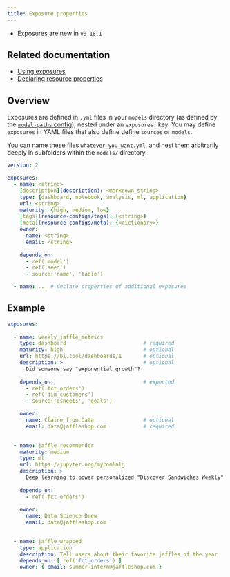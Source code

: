 ```yaml
---
title: Exposure properties
---
```


<Changelog>

* Exposures are new in `v0.18.1`

</Changelog>

## Related documentation
- [Using exposures](exposures)
- [Declaring resource properties](configs-and-properties)

## Overview
Exposures are defined in `.yml` files in your `models` directory (as defined by the [`model-paths` config](model-paths)), nested under an `exposures:` key. You may define `exposures` in YAML files that also define define `sources` or `models`.

You can name these files `whatever_you_want.yml`, and nest them arbitrarily deeply in subfolders within the `models/` directory.

<File name='models/<filename>.yml'>

```yml
version: 2

exposures:
  - name: <string>
    [description](description): <markdown_string>
    type: {dashboard, notebook, analysis, ml, application}
    url: <string>
    maturity: {high, medium, low}
    [tags](resource-configs/tags): [<string>]
    [meta](resource-configs/meta): {<dictionary>}
    owner:
      name: <string>
      email: <string>
    
    depends_on:
      - ref('model')
      - ref('seed')
      - source('name', 'table')

  - name: ... # declare properties of additional exposures
```
</File>


## Example

<File name='models/jaffle/exposures.yml'>

```yaml
exposures:
  
  - name: weekly_jaffle_metrics
    type: dashboard                         # required
    maturity: high                          # optional
    url: https://bi.tool/dashboards/1       # optional
    description: >                          # optional
      Did someone say "exponential growth"?
    
    depends_on:                             # expected
      - ref('fct_orders')
      - ref('dim_customers')
      - source('gsheets', 'goals')

    owner:
      name: Claire from Data                # optional
      email: data@jaffleshop.com            # required

      
  - name: jaffle_recommender
    maturity: medium
    type: ml
    url: https://jupyter.org/mycoolalg
    description: >
      Deep learning to power personalized "Discover Sandwiches Weekly"
    
    depends_on:
      - ref('fct_orders')
      
    owner:
      name: Data Science Drew
      email: data@jaffleshop.com

      
  - name: jaffle_wrapped
    type: application
    description: Tell users about their favorite jaffles of the year
    depends_on: [ ref('fct_orders') ]
    owner: { email: summer-intern@jaffleshop.com }
```

</File>
